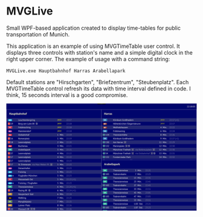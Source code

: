 # MVGLive
Small WPF-based application created to display time-tables for public transportation of Munich.

This application is an example of using MVGTimeTable user control. 
It displays three controls with station's name and a simple digital clock in the right upper corner. 
The example of usage with a command string:

    MVGLive.exe Hauptbahnhof Harras Arabellapark
    
Default stations are "Hirschgarten", "Briefzentrum", "Steubenplatz".
Each MVGTimeTable control refresh its data with time interval defined in code. I think, 15 seconds interval is a good compromise.

![Screenshot v.1.1](https://raw.githubusercontent.com/serhuey/MVGLive/master/ScreenShotV1.1.png)
